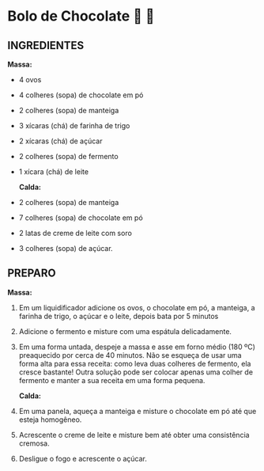 # Bolo de Chocolate :birthday: :chocolate_bar:

## INGREDIENTES

**Massa:**

- 4 ovos

- 4 colheres (sopa) de chocolate em pó

- 2 colheres (sopa) de manteiga

- 3 xícaras (chá) de farinha de trigo

- 2 xícaras (chá) de açúcar

- 2 colheres (sopa) de fermento

- 1 xícara (chá) de leite

  **Calda:**

- 2 colheres (sopa) de manteiga

- 7 colheres (sopa) de chocolate em pó

- 2 latas de creme de leite com soro

- 3 colheres (sopa) de açúcar.

## PREPARO

**Massa:**

1. Em um liquidificador adicione os ovos, o chocolate em pó, a manteiga, a farinha de trigo, o açúcar e o leite, depois bata por 5 minutos

2. Adicione o fermento e misture com uma espátula delicadamente.

3. Em uma forma untada, despeje a massa e asse em forno médio (180 ºC) preaquecido por cerca de 40 minutos. Não se esqueça de usar uma forma alta para essa receita: como leva duas colheres de fermento, ela cresce bastante! Outra solução pode ser colocar apenas uma colher de fermento e manter a sua receita em uma forma pequena.

   **Calda:**

4. Em uma panela, aqueça a manteiga e misture o chocolate em pó até que esteja homogêneo.

5. Acrescente o creme de leite e misture bem até obter uma consistência cremosa.

6. Desligue o fogo e acrescente o açúcar.